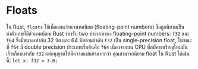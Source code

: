 # Floats

ใน Rust, `floats` ใช้เพื่อแทนจำนวนทศนิยม (floating-point numbers) ซึ่งถูกนิยามเป็นค่าตัวเลขที่มีส่วนทศนิยม Rust รองรับ two ประเภทของ floating-point numbers: `f32` และ `f64` ซึ่งมีขนาดเท่ากับ 32 บิต และ 64 บิตตามลำดับ `f32` เป็น single-precision float, ในขณะที่ `f64` มี double precision ประเภทเริ่มต้นคือ `f64` เนื่องจากบน CPU ที่สมัครเหรียญใหม่มันเร็วเกือบเท่ากับ `f32` แต่อนุญาตให้มีความแม่นยำมากกว่า คุณสามารถนิยาม float ใน Rust ได้เช่นนี้: `let x: f32 = 3.0;`